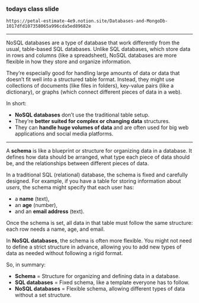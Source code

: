 ### todays class slide
```link
https://petal-estimate-4e9.notion.site/Databases-and-MongoDb-1017dfd107358065a996cda5ed89682e
```

---

NoSQL databases are a type of database that work differently from the usual, table-based SQL databases. Unlike SQL databases, which store data in rows and columns (like a spreadsheet), NoSQL databases are more flexible in how they store and organize information. 

They’re especially good for handling large amounts of data or data that doesn’t fit well into a structured table format. Instead, they might use collections of documents (like files in folders), key-value pairs (like a dictionary), or graphs (which connect different pieces of data in a web).

In short:
- **NoSQL databases** don’t use the traditional table setup.
- They’re **better suited for complex or changing data** structures.
- They can **handle huge volumes of data** and are often used for big web applications and social media platforms.

---

A **schema** is like a blueprint or structure for organizing data in a database. It defines how data should be arranged, what type each piece of data should be, and the relationships between different pieces of data. 

In a traditional SQL (relational) database, the schema is fixed and carefully designed. For example, if you have a table for storing information about *users*, the schema might specify that each user has:
- a **name** (text),
- an **age** (number), 
- and an **email address** (text).

Once the schema is set, all data in that table must follow the same structure: each row needs a name, age, and email.

In **NoSQL databases**, the schema is often more flexible. You might not need to define a strict structure in advance, allowing you to add new types of data as needed without following a rigid format.

So, in summary:
- **Schema** = Structure for organizing and defining data in a database.
- **SQL databases** = Fixed schema, like a template everyone has to follow.
- **NoSQL databases** = Flexible schema, allowing different types of data without a set structure.